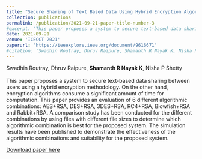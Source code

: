 ```yaml
---
title: "Secure Sharing of Text Based Data Using Hybrid Encryption Algorithms in a Client-Server Model"
collection: publications
permalink: /publication/2021-09-21-paper-title-number-3
#excerpt: 'This paper proposes a system to secure text-based data sharing between users using a hybrid encryption methodology. On the other hand, encryption algorithms consume a significant amount of time for computation. This paper provides an evaluation of 6 different algorithmic combinations: AES+RSA, DES+RSA, 3DES+RSA, RC4+RSA, Blowfish+RSA and Rabbit+RSA. A comparison study has been conducted for the different combinations by using files with different file sizes to determine which algorithmic combination is best for the proposed system. The simulation results have been published to demonstrate the effectiveness of the algorithmic combinations and suitability for the proposed system.'
date: 2021-09-21
venue: 'ICECCT 2021'
paperurl: 'https://ieeexplore.ieee.org/document/9616671'
#citation: 'Swadhin Routray, Dhruv Raipure, Shamanth R Nayak K, Nisha P Shetty'
---
```

Swadhin Routray, Dhruv Raipure, **Shamanth R Nayak K**, Nisha P Shetty
<br><br>
This paper proposes a system to secure text-based data sharing between users using a hybrid encryption methodology. On the other hand, encryption algorithms consume a significant amount of time for computation. This paper provides an evaluation of 6 different algorithmic combinations: AES+RSA, DES+RSA, 3DES+RSA, RC4+RSA, Blowfish+RSA and Rabbit+RSA. A comparison study has been conducted for the different combinations by using files with different file sizes to determine which algorithmic combination is best for the proposed system. The simulation results have been published to demonstrate the effectiveness of the algorithmic combinations and suitability for the proposed system.<br>

[Download paper here](https://ieeexplore.ieee.org/document/9616671)

